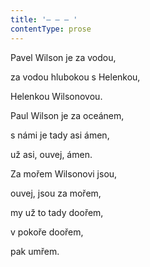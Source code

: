 ```yaml
---
title: '– – – '
contentType: prose
---
```


Pavel Wilson je za vodou,

za vodou hlubokou s Helenkou,

Helenkou Wilsonovou.

Paul Wilson je za oceánem,

s námi je tady asi ámen,

už asi, ouvej, ámen.

Za mořem Wilsonovi jsou,

ouvej, jsou za mořem,

my už to tady doořem,

v pokoře doořem,

pak umřem.
